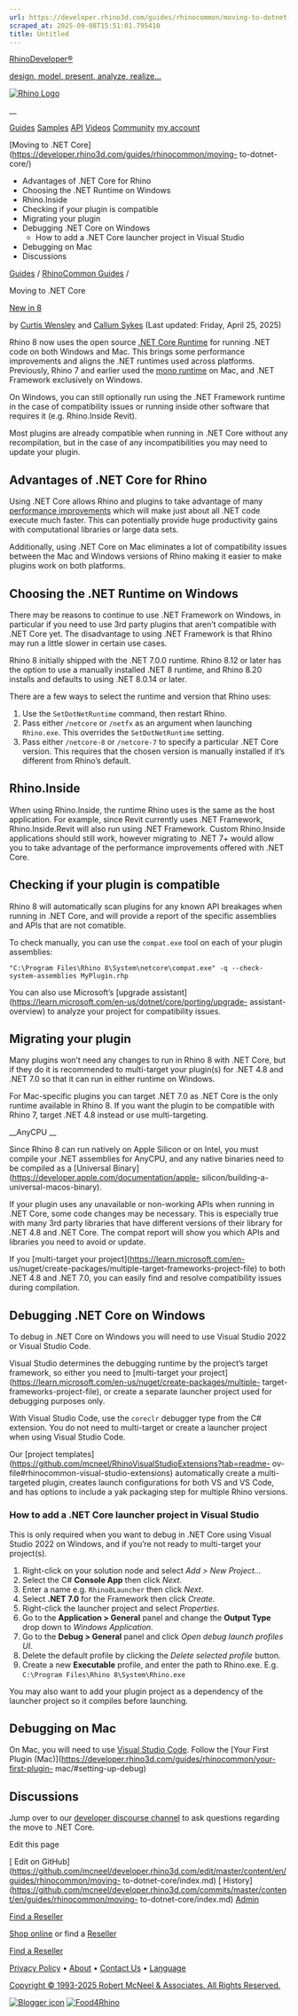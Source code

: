 ```yaml
---
url: https://developer.rhino3d.com/guides/rhinocommon/moving-to-dotnet-core/#discussions
scraped_at: 2025-09-08T15:51:01.795410
title: Untitled
---
```


[RhinoDeveloper®](/)

[design, model, present, analyze, realize...](/)

[![Rhino Logo](https://developer.rhino3d.com/images/rhinodevlogo.png)](/)

__

[Guides](https://developer.rhino3d.com/guides)
[Samples](https://developer.rhino3d.com/samples)
[API](https://developer.rhino3d.com/api)
[Videos](https://developer.rhino3d.com/videos)
[Community](https://discourse.mcneel.com/c/rhino-developer) [my account
](https://www.rhino3d.com/my-account/ "Manage your account, licenses, and
teams")

[Moving to .NET Core](https://developer.rhino3d.com/guides/rhinocommon/moving-
to-dotnet-core/)

  * Advantages of .NET Core for Rhino
  * Choosing the .NET Runtime on Windows
  * Rhino.Inside
  * Checking if your plugin is compatible
  * Migrating your plugin
  * Debugging .NET Core on Windows
    * How to add a .NET Core launcher project in Visual Studio
  * Debugging on Mac
  * Discussions

[Guides](https://developer.rhino3d.com/en/guides/) / [RhinoCommon
Guides](https://developer.rhino3d.com/en/guides/rhinocommon/) /

Moving to .NET Core

[New in 8](https://developer.rhino3d.com/8/new)

by [Curtis Wensley](https://discourse.mcneel.com/u/curtisw/) and [Callum
Sykes](https://discourse.mcneel.com/u/Callumsykes/) (Last updated: Friday,
April 25, 2025)

Rhino 8 now uses the open source [.NET Core
Runtime](https://github.com/dotnet/runtime) for running .NET code on both
Windows and Mac. This brings some performance improvements and aligns the .NET
runtimes used across platforms. Previously, Rhino 7 and earlier used the [mono
runtime](https://www.mono-project.com) on Mac, and .NET Framework exclusively
on Windows.

On Windows, you can still optionally run using the .NET Framework runtime in
the case of compatibility issues or running inside other software that
requires it (e.g. Rhino.Inside Revit).

Most plugins are already compatible when running in .NET Core without any
recompilation, but in the case of any incompatibilities you may need to update
your plugin.

## Advantages of .NET Core for Rhino

Using .NET Core allows Rhino and plugins to take advantage of many
[performance
improvements](https://devblogs.microsoft.com/dotnet/performance_improvements_in_net_7/)
which will make just about all .NET code execute much faster. This can
potentially provide huge productivity gains with computational libraries or
large data sets.

Additionally, using .NET Core on Mac eliminates a lot of compatibility issues
between the Mac and Windows versions of Rhino making it easier to make plugins
work on both platforms.

## Choosing the .NET Runtime on Windows

There may be reasons to continue to use .NET Framework on Windows, in
particular if you need to use 3rd party plugins that aren’t compatible with
.NET Core yet. The disadvantage to using .NET Framework is that Rhino may run
a little slower in certain use cases.

Rhino 8 initially shipped with the .NET 7.0.0 runtime. Rhino 8.12 or later has
the option to use a manually installed .NET 8 runtime, and Rhino 8.20 installs
and defaults to using .NET 8.0.14 or later.

There are a few ways to select the runtime and version that Rhino uses:

  1. Use the `SetDotNetRuntime` command, then restart Rhino.
  2. Pass either `/netcore` or `/netfx` as an argument when launching `Rhino.exe`. This overrides the `SetDotNetRuntime` setting.
  3. Pass either `/netcore-8` or `/netcore-7` to specify a particular .NET Core version. This requires that the chosen version is manually installed if it’s different from Rhino’s default.

## Rhino.Inside

When using Rhino.Inside, the runtime Rhino uses is the same as the host
application. For example, since Revit currently uses .NET Framework,
Rhino.Inside.Revit will also run using .NET Framework. Custom Rhino.Inside
applications should still work, however migrating to .NET 7+ would allow you
to take advantage of the performance improvements offered with .NET Core.

## Checking if your plugin is compatible

Rhino 8 will automatically scan plugins for any known API breakages when
running in .NET Core, and will provide a report of the specific assemblies and
APIs that are not comatible.

To check manually, you can use the `compat.exe` tool on each of your plugin
assemblies:

    
    
    "C:\Program Files\Rhino 8\System\netcore\compat.exe" -q --check-system-assemblies MyPlugin.rhp
    

You can also use Microsoft’s [upgrade
assistant](https://learn.microsoft.com/en-us/dotnet/core/porting/upgrade-
assistant-overview) to analyze your project for compatibility issues.

## Migrating your plugin

Many plugins won’t need any changes to run in Rhino 8 with .NET Core, but if
they do it is recommended to multi-target your plugin(s) for .NET 4.8 and .NET
7.0 so that it can run in either runtime on Windows.

For Mac-specific plugins you can target .NET 7.0 as .NET Core is the only
runtime available in Rhino 8. If you want the plugin to be compatible with
Rhino 7, target .NET 4.8 instead or use multi-targeting.

__AnyCPU __

Since Rhino 8 can run natively on Apple Silicon or on Intel, you must compile
your .NET assemblies for AnyCPU, and any native binaries need to be compiled
as a [Universal Binary](https://developer.apple.com/documentation/apple-
silicon/building-a-universal-macos-binary).

If your plugin uses any unavailable or non-working APIs when running in .NET
Core, some code changes may be necessary. This is especially true with many
3rd party libraries that have different versions of their library for .NET 4.8
and .NET Core. The compat report will show you which APIs and libraries you
need to avoid or update.

If you [multi-target your project](https://learn.microsoft.com/en-
us/nuget/create-packages/multiple-target-frameworks-project-file) to both .NET
4.8 and .NET 7.0, you can easily find and resolve compatibility issues during
compilation.

## Debugging .NET Core on Windows

To debug in .NET Core on Windows you will need to use Visual Studio 2022 or
Visual Studio Code.

Visual Studio determines the debugging runtime by the project’s target
framework, so either you need to [multi-target your
project](https://learn.microsoft.com/en-us/nuget/create-packages/multiple-
target-frameworks-project-file), or create a separate launcher project used
for debugging purposes only.

With Visual Studio Code, use the `coreclr` debugger type from the C#
extension. You do not need to multi-target or create a launcher project when
using Visual Studio Code.

Our [project
templates](https://github.com/mcneel/RhinoVisualStudioExtensions?tab=readme-
ov-file#rhinocommon-visual-studio-extensions) automatically create a multi-
targeted plugin, creates launch configurations for both VS and VS Code, and
has options to include a yak packaging step for multiple Rhino versions.

### How to add a .NET Core launcher project in Visual Studio

This is only required when you want to debug in .NET Core using Visual Studio
2022 on Windows, and if you’re not ready to multi-target your project(s).

  1. Right-click on your solution node and select _Add > New Project…_
  2. Select the C# **Console App** then click _Next_.
  3. Enter a name e.g. `Rhino8Launcher` then click _Next_.
  4. Select **.NET 7.0** for the Framework then click _Create_.
  5. Right-click the launcher project and select _Properties_.
  6. Go to the **Application > General** panel and change the **Output Type** drop down to _Windows Application_.
  7. Go to the **Debug > General** panel and click _Open debug launch profiles UI_.
  8. Delete the default profile by clicking the _Delete selected profile_ button.
  9. Create a new **Executable** profile, and enter the path to Rhino.exe. E.g. `C:\Program Files\Rhino 8\System\Rhino.exe`

You may also want to add your plugin project as a dependency of the launcher
project so it compiles before launching.

## Debugging on Mac

On Mac, you will need to use [Visual Studio
Code](https://code.visualstudio.com/). Follow the [Your First Plugin
(Mac)](https://developer.rhino3d.com/guides/rhinocommon/your-first-plugin-
mac/#setting-up-debug)

## Discussions

Jump over to our [developer discourse
channel](https://discourse.mcneel.com/c/rhino-developer/3) to ask questions
regarding the move to .NET Core.

Edit this page

[ Edit on
GitHub](https://github.com/mcneel/developer.rhino3d.com/edit/master/content/en/guides/rhinocommon/moving-
to-dotnet-core/index.md) [
History](https://github.com/mcneel/developer.rhino3d.com/commits/master/content/en/guides/rhinocommon/moving-
to-dotnet-core/index.md) [ Admin](https://developer.rhino3d.com/admin)

[Find a Reseller](https://www.rhino3d.com/sales)

[Shop online](https://www.rhino3d.com/store) or find a
[Reseller](https://www.rhino3d.com/sales)

[Find a Reseller](https://www.rhino3d.com/sales)

[Privacy Policy](https://www.rhino3d.com/privacy) •
[About](https://www.rhino3d.com/mcneel/about) • [Contact
Us](https://www.rhino3d.com/mcneel/contact) • [
Language](https://www.rhino3d.com/language "Change to a different region or
language")

[Copyright © 1993-2025 Robert McNeel & Associates. All Rights
Reserved.](https://www.rhino3d.com/mcneel/about)

[](https://www.facebook.com/McNeelRhinoceros/)
[](https://twitter.com/bobmcneel) [](https://www.linkedin.com/groups/75313/)
[](https://www.youtube.com/user/RhinoGuide/videos) [](https://vimeo.com/rhino)
[![Blogger
icon](https://developer.rhino3d.com/images/blogger.svg)](http://blog.rhino3d.com/)
[![Food4Rhino](https://developer.rhino3d.com/images/f4r_icon_01.svg)](https://www.food4rhino.com)

